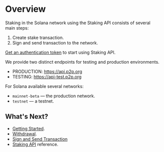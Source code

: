 # Overview

Staking in the Solana network using the Staking API consists of several main steps:

1. Create stake transaction.
2. Sign and send transaction to the network.

[Get an authentication token](doc:authentication) to start using Staking API.

We provide two distinct endpoints for testing and production environments.

- PRODUCTION: <https://api.p2p.org>
- TESTING: <https://api-test.p2p.org>

For Solana available several networks:

- `mainnet-beta` — the production network.
- `testnet` — a testnet.

## What's Next?

- [Getting Started](doc:staking-solana).
- [Withdrawal](doc:withdrawal-solana).
- [Sign and Send Transaction](doc:)
- [Staking API](ref:solana) reference.